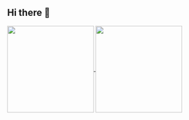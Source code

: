 ## Hi there 👋

<a href="https://github.com/JuanV4rgas/github-readme-stats">
  <img height=200 align="center" src="https://github-readme-stats.vercel.app/api?username=JuanV4rgas&show_icons=true&theme=calm" />
</a>
<a href="https://github.com/JuanV4rgas/convoychat">
  <img height=200 align="center" src="https://github-readme-stats.vercel.app/api/top-langs?username=JuanV4rgas&layout=donut&langs_count=8&card_width=320" />
</a>
